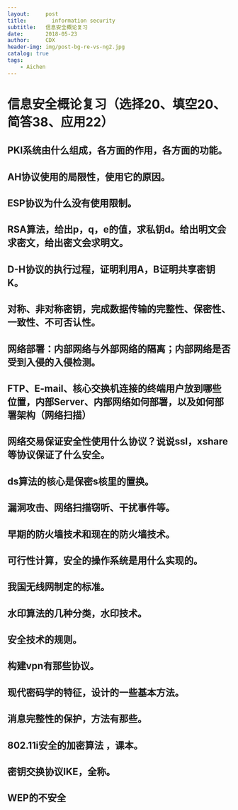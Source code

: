 ```yaml
---
layout:     post
title:        information security
subtitle:   信息安全概论复习   
date:       2018-05-23
author:     CDX
header-img: img/post-bg-re-vs-ng2.jpg
catalog: true
tags:
    - Aichen
---
```

# 信息安全概论复习（选择20、填空20、简答38、应用22）
## PKI系统由什么组成，各方面的作用，各方面的功能。
## AH协议使用的局限性，使用它的原因。
## ESP协议为什么没有使用限制。
## RSA算法，给出p，q，e的值，求私钥d。给出明文会求密文，给出密文会求明文。
## D-H协议的执行过程，证明利用A，B证明共享密钥K。
## 对称、非对称密钥，完成数据传输的完整性、保密性、一致性、不可否认性。
## 网络部署：内部网络与外部网络的隔离；内部网络是否受到入侵的入侵检测。
## FTP、E-mail、核心交换机连接的终端用户放到哪些位置，内部Server、内部网络如何部署，以及如何部署架构（网络扫描）
## 网络交易保证安全性使用什么协议？说说ssl，xshare等协议保证了什么安全。
## ds算法的核心是保密s核里的置换。
## 漏洞攻击、网络扫描窃听、干扰事件等。
## 早期的防火墙技术和现在的防火墙技术。
## 可行性计算，安全的操作系统是用什么实现的。
## 我国无线网制定的标准。
## 水印算法的几种分类，水印技术。
## 安全技术的规则。
## 构建vpn有那些协议。
## 现代密码学的特征，设计的一些基本方法。
## 消息完整性的保护，方法有那些。
## 802.11i安全的加密算法 ，课本。
## 密钥交换协议IKE，全称。
## WEP的不安全
